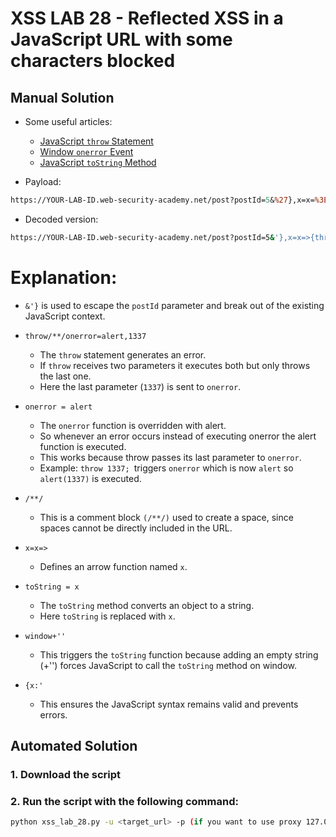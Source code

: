 # XSS LAB 28 - Reflected XSS in a JavaScript URL with some characters blocked

## Manual Solution

- Some useful articles:
    - [JavaScript `throw` Statement](https://developer.mozilla.org/en-US/docs/Web/JavaScript/Reference/Statements/throw)
    - [Window `onerror` Event](https://developer.mozilla.org/en-US/docs/Web/API/Window/error_event)
    - [JavaScript `toString` Method](https://developer.mozilla.org/en-US/docs/Web/JavaScript/Reference/Global_Objects/Object/toString)

- Payload:

```perl
https://YOUR-LAB-ID.web-security-academy.net/post?postId=5&%27},x=x=%3E{throw/**/onerror=alert,1337},toString=x,window%2b%27%27,{x:%27
```
- Decoded version:

```bash
https://YOUR-LAB-ID.web-security-academy.net/post?postId=5&'},x=x=>{throw/**/onerror=alert,1337},toString=x,window+''},{x:'
```
# Explanation:
- `&'}` is used to escape the `postId` parameter and break out of the existing JavaScript context.
- `throw/**/onerror=alert,1337`
    - The `throw` statement generates an error.
    - If `throw` receives two parameters it executes both but only throws the last one.
    - Here the last parameter (`1337`) is sent to `onerror`.

- `onerror = alert`
    - The `onerror` function is overridden with alert.
    - So whenever an error occurs instead of executing onerror the alert function is executed.
    - This works because throw passes its last parameter to `onerror`.
    - Example: ``throw 1337; ``triggers ``onerror`` which is now ``alert`` so ``alert(1337)`` is executed.

- ``/**/``
    - This is a comment block ``(/**/)`` used to create a space, since spaces cannot be directly included in the URL.

- ``x=x=>``
    - Defines an arrow function named ``x``.

- ``toString = x``
    - The ``toString`` method converts an object to a string.
    - Here ``toString`` is replaced with ``x``.

- ``window+''``
    - This triggers the ``toString`` function because adding an empty string (+'') forces JavaScript to call the ``toString`` method on window.

- ``{x:'``
    - This ensures the JavaScript syntax remains valid and prevents errors.

## Automated Solution

### 1. Download the script
### 2. Run the script with the following command:
```sh
python xss_lab_28.py -u <target_url> -p (if you want to use proxy 127.0.0.1:8080)
```